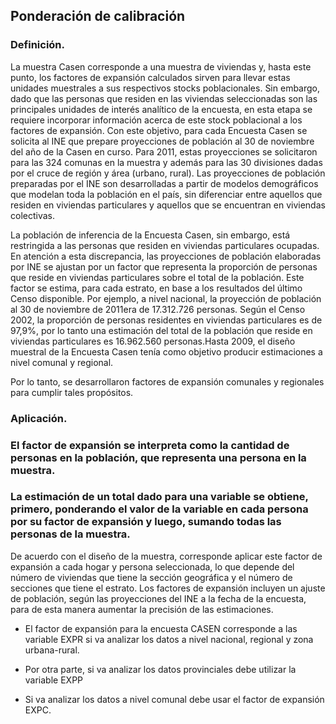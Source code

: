 <!---
http://observatorio.ministeriodesarrollosocial.gob.cl/layout/doc/casen/Informe%20Diseno%20Muestral_Revision_13sep12.pdf
https://www.redatam.org/redchl/mds/casen/WebHelp/informaci_n_casen/factores_de_expancion.htm
-->
## Ponderación de calibración

### Definición.

La muestra Casen corresponde a una muestra de viviendas y, hasta este punto, los factores
de expansión calculados sirven para llevar estas unidades muestrales a sus respectivos
stocks poblacionales. Sin embargo, dado que las personas que residen  en  las  viviendas
seleccionadas  son  las  principales  unidades  de  interés analítico de la encuesta, en
esta etapa se requiere incorporar información acerca de este stock poblacional a los
factores de expansión. Con  este  objetivo,  para  cada Encuesta Casen  se  solicita
al  INE  que  prepare proyecciones de población al 30 de noviembre del año de la Casen
en curso. Para 2011,  estas  proyecciones  se  solicitaron  para  las  324  comunas
en  la  muestra  y además  para  las  30  divisiones  dadas  por  el  cruce  de  región
y  área  (urbano, rural). Las proyecciones de población preparadas por el INE son
desarrolladas a partir  de  modelos  demográficos  que  modelan  toda  la  población
en  el  país,  sin diferenciar entre aquellos que residen en viviendas particulares y
aquellos que se encuentran en viviendas colectivas.

La población de inferencia de la Encuesta Casen, sin embargo, está restringida a las personas que residen en viviendas particulares ocupadas. En atención a esta discrepancia, las proyecciones de población elaboradas por INE se ajustan por un factor  que  representa  la  proporción  de
personas  que  reside  en  viviendas particulares  sobre  el  total  de  la  población.
Este  factor  se  estima,  para  cada estrato, en base a los resultados del último Censo
disponible. Por ejemplo, a nivel nacional,  la  proyección  de  población  al  30  de
noviembre  de  2011era  de 17.312.726   personas.   Según   el   Censo   2002,   la
proporción   de   personas residentes en viviendas particulares es de 97,9%, por lo
tanto una estimación del total  de  la  población  que  reside  en  viviendas  particulares
 es  16.962.560 personas.Hasta  2009,  el  diseño  muestral  de  la  Encuesta  Casen  tenía
como  objetivo producir  estimaciones  a  nivel  comunal  y  regional.  

Por  lo  tanto,  se
desarrollaron factores de expansión comunales y regionales para cumplir tales propósitos.

### Aplicación.

### El factor de expansión se interpreta como la cantidad de personas en la población, que representa una persona en la muestra.

### La estimación de un total dado para una variable se obtiene, primero, ponderando el valor de la variable en cada persona por su factor de expansión y luego, sumando todas las personas de la muestra.

De acuerdo con el diseño de la muestra, corresponde aplicar este factor de expansión a cada hogar y persona seleccionada, lo que depende del número de viviendas que tiene
la sección geográfica y el número de secciones que tiene el estrato. Los factores de
expansión incluyen un ajuste de población, según las proyecciones del INE a la fecha
de la encuesta, para de esta manera aumentar la precisión de las estimaciones.



* El factor de expansión para la encuesta CASEN corresponde a las variable EXPR si va
analizar los datos a nivel nacional, regional y zona urbana-rural. 

* Por otra parte, si va analizar los datos provinciales debe utilizar la variable EXPP

* Si va analizar los datos a nivel comunal debe usar el factor de expansión EXPC.

<br />
<br />
<br />
<br />
<br />
<br />





